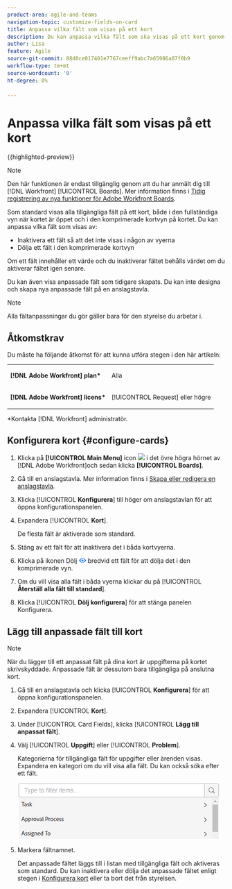 ```yaml
---
product-area: agile-and-teams
navigation-topic: customize-fields-on-card
title: Anpassa vilka fält som visas på ett kort
description: Du kan anpassa vilka fält som ska visas på ett kort genom att inaktivera ett fält så att det inte visas i det fullständiga kortet eller den komprimerade vyn, eller genom att dölja ett fält i den komprimerade kortvyn.
author: Lisa
feature: Agile
source-git-commit: 88d0ce017401e7767ceeff9abc7a65986a07f0b9
workflow-type: tm+mt
source-wordcount: '0'
ht-degree: 0%

---
```



# Anpassa vilka fält som visas på ett kort

{{highlighted-preview}}

>[!NOTE]
>
>Den här funktionen är endast tillgänglig genom att du har anmält dig till [!DNL Workfront] [!UICONTROL Boards]. Mer information finns i [Tidig registrering av nya funktioner för Adobe Workfront Boards](/help/quicksilver/agile/get-started-with-boards/boards-early-feature-opt-in.md).

Som standard visas alla tillgängliga fält på ett kort, både i den fullständiga vyn när kortet är öppet och i den komprimerade kortvyn på kortet. Du kan anpassa vilka fält som visas av:

* Inaktivera ett fält så att det inte visas i någon av vyerna
* Dölja ett fält i den komprimerade kortvyn

Om ett fält innehåller ett värde och du inaktiverar fältet behålls värdet om du aktiverar fältet igen senare.

Du kan även visa anpassade fält som tidigare skapats. Du kan inte designa och skapa nya anpassade fält på en anslagstavla.

>[!NOTE]
>
>Alla fältanpassningar du gör gäller bara för den styrelse du arbetar i.

## Åtkomstkrav

Du måste ha följande åtkomst för att kunna utföra stegen i den här artikeln:

<table style="table-layout:auto"> 
 <col> 
 </col> 
 <col> 
 </col> 
 <tbody> 
  <tr> 
   <td role="rowheader"><strong>[!DNL Adobe Workfront] plan*</strong></td> 
   <td> <p>Alla</p> </td> 
  </tr> 
  <tr> 
   <td role="rowheader"><strong>[!DNL Adobe Workfront] licens*</strong></td> 
   <td> <p>[!UICONTROL Request] eller högre</p> </td> 
  </tr>
   </tbody> 
</table>

&#42;Kontakta [!DNL Workfront] administratör.

## Konfigurera kort {#configure-cards}

1. Klicka på **[!UICONTROL Main Menu]** icon ![](assets/main-menu-icon.png) i det övre högra hörnet av [!DNL Adobe Workfront]och sedan klicka **[!UICONTROL Boards]**.
1. Gå till en anslagstavla. Mer information finns i [Skapa eller redigera en anslagstavla](../../agile/get-started-with-boards/create-edit-board.md).
1. Klicka [!UICONTROL **Konfigurera**] till höger om anslagstavlan för att öppna konfigurationspanelen.
1. Expandera [!UICONTROL **Kort**].

   De flesta fält är aktiverade som standard.

1. Stäng av ett fält för att inaktivera det i båda kortvyerna.
1. Klicka på ikonen Dölj ![Dölj ikon](assets/eye-hide-icon.png) bredvid ett fält för att dölja det i den komprimerade vyn.
1. Om du vill visa alla fält i båda vyerna klickar du på [!UICONTROL **Återställ alla fält till standard**].
1. Klicka [!UICONTROL **Dölj konfigurera**] för att stänga panelen Konfigurera.

<div class="preview">

## Lägg till anpassade fält till kort

>[!NOTE]
>
>När du lägger till ett anpassat fält på dina kort är uppgifterna på kortet skrivskyddade. Anpassade fält är dessutom bara tillgängliga på anslutna kort.

1. Gå till en anslagstavla och klicka [!UICONTROL **Konfigurera**] för att öppna konfigurationspanelen.
1. Expandera [!UICONTROL **Kort**].
1. Under [!UICONTROL Card Fields], klicka [!UICONTROL **Lägg till anpassat fält**].
1. Välj [!UICONTROL **Uppgift**] eller [!UICONTROL **Problem**].

   Kategorierna för tillgängliga fält för uppgifter eller ärenden visas. Expandera en kategori om du vill visa alla fält. Du kan också söka efter ett fält.

   ![Sök efter anpassat fält](assets/boards-search-for-custom-field.png)

1. Markera fältnamnet.

   Det anpassade fältet läggs till i listan med tillgängliga fält och aktiveras som standard. Du kan inaktivera eller dölja det anpassade fältet enligt stegen i [Konfigurera kort](customize-fields-on-card.md#configure-cards) eller ta bort det från styrelsen.

</div>
